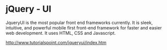 # jQuery - UI

JqueryUI is the most popular front end frameworks currently. It is sleek, intuitive, and powerful mobile first front-end
framework for faster and easier web development. It uses HTML, CSS and Javascript.


http://www.tutorialspoint.com/jqueryui/index.htm